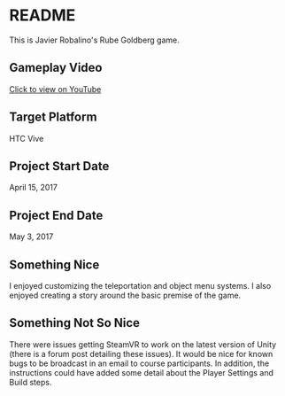 # README #

This is Javier Robalino's Rube Goldberg game.

## Gameplay Video

[Click to view on YouTube](https://youtu.be/abQ79KXhK0Y)

## Target Platform

HTC Vive

## Project Start Date

April 15, 2017

## Project End Date

May 3, 2017

## Something Nice

I enjoyed customizing the teleportation and object menu systems. I also enjoyed creating a story around the basic premise of the game.

## Something Not So Nice

There were issues getting SteamVR to work on the latest version of Unity (there is a forum post detailing these issues). It would be nice for known bugs to be broadcast in an email to course participants. In addition, the instructions could have added some detail about the Player Settings and Build steps.